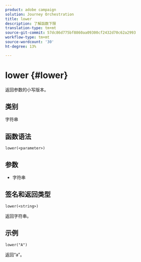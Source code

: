 ```yaml
---
product: adobe campaign
solution: Journey Orchestration
title: lower
description: 了解函数下限
translation-type: tm+mt
source-git-commit: 57dc86d775bf8860aa09300cf2432d70c62a2993
workflow-type: tm+mt
source-wordcount: '30'
ht-degree: 13%

---
```



# lower {#lower}

返回参数的小写版本。

## 类别

字符串

## 函数语法

`lower(<parameter>)`

## 参数

* 字符串

## 签名和返回类型

`lower(<string>)`

返回字符串。

## 示例

`lower("A")`

返回“a”。
